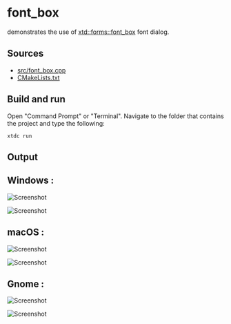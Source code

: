 # font_box

demonstrates the use of [xtd::forms::font_box](https://gammasoft71.github.io/xtd/reference_guides/latest/classxtd_1_1forms_1_1font__box.html) font dialog.

## Sources

* [src/font_box.cpp](src/font_box.cpp)
* [CMakeLists.txt](CMakeLists.txt)

## Build and run

Open "Command Prompt" or "Terminal". Navigate to the folder that contains the project and type the following:

```shell
xtdc run
```

## Output

## Windows :

![Screenshot](../../../../docs/pictures/examples/font_box_w.png)

![Screenshot](../../../../docs/pictures/examples/font_box_wd.png)

## macOS :

![Screenshot](../../../../docs/pictures/examples/font_box_m.png)

![Screenshot](../../../../docs/pictures/examples/font_box_md.png)

## Gnome :

![Screenshot](../../../../docs/pictures/examples/font_box_g.png)

![Screenshot](../../../../docs/pictures/examples/font_box_gd.png)
